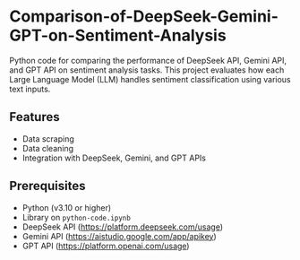 # Comparison-of-DeepSeek-Gemini-GPT-on-Sentiment-Analysis
Python code for comparing the performance of DeepSeek API, Gemini API, and GPT API on sentiment analysis tasks. This project evaluates how each Large Language Model (LLM) handles sentiment classification using various text inputs.

## Features
 
- Data scraping
- Data cleaning
- Integration with DeepSeek, Gemini, and GPT APIs


## Prerequisites

- Python (v3.10 or higher)
- Library on `python-code.ipynb`
- DeepSeek API (https://platform.deepseek.com/usage)
- Gemini API (https://aistudio.google.com/app/apikey)
- GPT API (https://platform.openai.com/usage)
